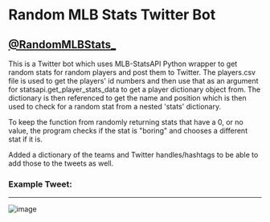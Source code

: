 # Random MLB Stats Twitter Bot

## [@RandomMLBStats_](https://twitter.com/RandomMLBStats_)

This is a Twitter bot which uses MLB-StatsAPI Python wrapper to get random stats for random players and post them to Twitter. 
The players.csv file is used to get the players' id numbers and then use that as an argument for statsapi.get_player_stats_data to 
get a player dictionary object from. The dictionary is then referenced to get the name and position which is then used to check
for a random stat from a nested 'stats' dictionary. 

To keep the function from randomly returning stats that have a 0, or no value, the program checks if the stat is "boring" and 
chooses a different stat if it is. 

Added a dictionary of the teams and Twitter handles/hashtags to be able to add those to the tweets as well. 

### Example Tweet:
---
![image](https://user-images.githubusercontent.com/81919149/174015545-69d90bc9-0dba-4ef8-8346-0dc4ce6389ee.png)
